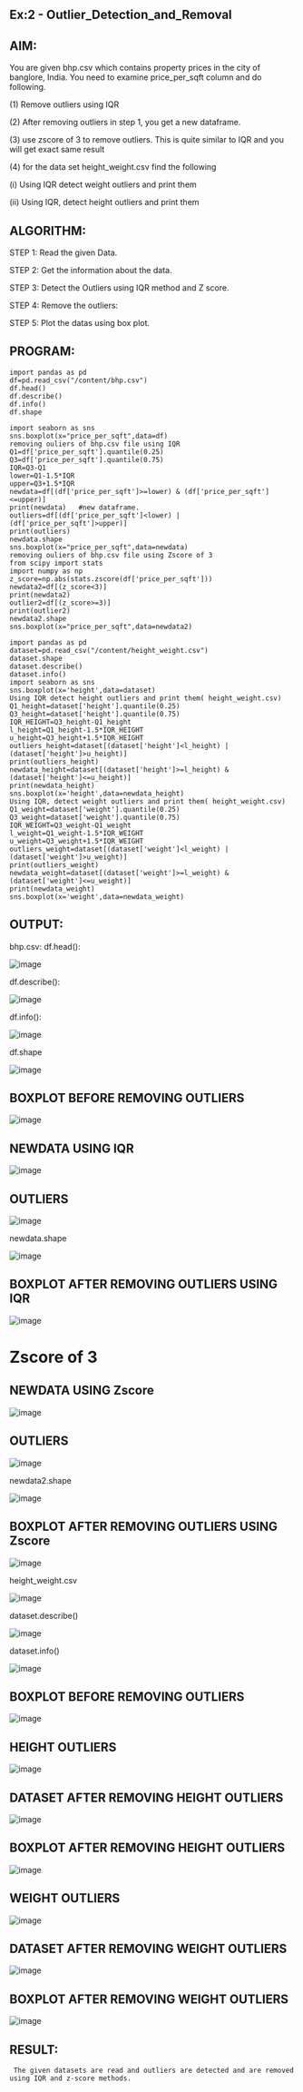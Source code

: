 ## Ex:2 - Outlier_Detection_and_Removal
## AIM:
You are given bhp.csv which contains property prices in the city of banglore, India. You need to examine price_per_sqft column and do following. 

(1) Remove outliers using IQR

(2) After removing outliers in step 1, you get a new dataframe.

(3) use zscore of 3 to remove outliers. This is quite similar to IQR and you will get exact same result

(4) for the data set height_weight.csv find the following

(i) Using IQR detect weight outliers and print them

(ii) Using IQR, detect height outliers and print them

## ALGORITHM:
STEP 1:
Read the given Data.

STEP 2:
Get the information about the data.

STEP 3:
Detect the Outliers using IQR method and Z score.

STEP 4:
Remove the outliers:

STEP 5:
Plot the datas using box plot.

## PROGRAM:
```
import pandas as pd
df=pd.read_csv("/content/bhp.csv")
df.head()
df.describe()
df.info()
df.shape

import seaborn as sns
sns.boxplot(x="price_per_sqft",data=df)
removing ouliers of bhp.csv file using IQR
Q1=df['price_per_sqft'].quantile(0.25)
Q3=df['price_per_sqft'].quantile(0.75)
IQR=Q3-Q1
lower=Q1-1.5*IQR
upper=Q3+1.5*IQR
newdata=df[(df['price_per_sqft']>=lower) & (df['price_per_sqft']<=upper)] 
print(newdata)   #new dataframe.
outliers=df[(df['price_per_sqft']<lower) | (df['price_per_sqft']>upper)]
print(outliers)
newdata.shape
sns.boxplot(x="price_per_sqft",data=newdata)
removing ouliers of bhp.csv file using Zscore of 3
from scipy import stats
import numpy as np
z_score=np.abs(stats.zscore(df['price_per_sqft']))
newdata2=df[(z_score<3)]
print(newdata2)
outlier2=df[(z_score>=3)]
print(outlier2)
newdata2.shape
sns.boxplot(x="price_per_sqft",data=newdata2)
```
```
import pandas as pd
dataset=pd.read_csv("/content/height_weight.csv")
dataset.shape
dataset.describe()
dataset.info()
import seaborn as sns
sns.boxplot(x='height',data=dataset)
Using IQR detect height outliers and print them( height_weight.csv)
Q1_height=dataset['height'].quantile(0.25)
Q3_height=dataset['height'].quantile(0.75)
IQR_HEIGHT=Q3_height-Q1_height
l_height=Q1_height-1.5*IQR_HEIGHT
u_height=Q3_height+1.5*IQR_HEIGHT
outliers_height=dataset[(dataset['height']<l_height) | (dataset['height']>u_height)]
print(outliers_height)
newdata_height=dataset[(dataset['height']>=l_height) & (dataset['height']<=u_height)]
print(newdata_height)
sns.boxplot(x='height',data=newdata_height)
Using IQR, detect weight outliers and print them( height_weight.csv)
Q1_weight=dataset['weight'].quantile(0.25)
Q3_weight=dataset['weight'].quantile(0.75)
IQR_WEIGHT=Q3_weight-Q1_weight
l_weight=Q1_weight-1.5*IQR_WEIGHT
u_weight=Q3_weight+1.5*IQR_WEIGHT
outliers_weight=dataset[(dataset['weight']<l_weight) | (dataset['weight']>u_weight)]
print(outliers_weight)
newdata_weight=dataset[(dataset['weight']>=l_weight) & (dataset['weight']<=u_weight)]
print(newdata_weight)
sns.boxplot(x='weight',data=newdata_weight)
```
## OUTPUT:
bhp.csv:
df.head():

![image](https://github.com/Kulaganachi/Outlier_Detection_and_Removal/assets/133641126/2c375bdb-12bd-4ed0-b0c4-21ef65c39017)

df.describe():

![image](https://github.com/Kulaganachi/Outlier_Detection_and_Removal/assets/133641126/6aeeefd8-2037-4c8b-a44e-c6d82f787b0f)


df.info():

![image](https://github.com/Kulaganachi/Outlier_Detection_and_Removal/assets/133641126/165492c5-8746-4aa1-9e11-940b9d4be711)


df.shape

![image](https://github.com/Kulaganachi/Outlier_Detection_and_Removal/assets/133641126/9f4ad5a4-8e77-49f5-b212-59e30e500b99)



## BOXPLOT BEFORE REMOVING OUTLIERS

![image](https://github.com/Kulaganachi/Outlier_Detection_and_Removal/assets/133641126/29adcfe2-6417-40e1-b1e3-14201f4946a6)


## NEWDATA USING IQR

![image](https://github.com/Kulaganachi/Outlier_Detection_and_Removal/assets/133641126/4d223981-a746-406b-b208-a223efa9218b)


## OUTLIERS

![image](https://github.com/Kulaganachi/Outlier_Detection_and_Removal/assets/133641126/aa858057-41ff-4e37-bf1d-44fb98c44cee)


newdata.shape

![image](https://github.com/Kulaganachi/Outlier_Detection_and_Removal/assets/133641126/d6fcb87b-8104-4aec-b017-106a951c02af)


## BOXPLOT AFTER REMOVING OUTLIERS USING IQR

![image](https://github.com/Kulaganachi/Outlier_Detection_and_Removal/assets/133641126/8cfd7960-640f-4ea5-834e-e754c7a2eabf)


# Zscore of 3

## NEWDATA USING Zscore

![image](https://github.com/Kulaganachi/Outlier_Detection_and_Removal/assets/133641126/da151d5e-1391-4b79-ae44-66106fb75582)


## OUTLIERS

![image](https://github.com/Kulaganachi/Outlier_Detection_and_Removal/assets/133641126/8bf48255-2258-497d-a985-8d25da15506f)


newdata2.shape

![image](https://github.com/Kulaganachi/Outlier_Detection_and_Removal/assets/133641126/20b5c36b-0c57-41e4-b4d4-09869f9a2ff2)


## BOXPLOT AFTER REMOVING OUTLIERS USING Zscore

![image](https://github.com/Kulaganachi/Outlier_Detection_and_Removal/assets/133641126/b5a695e5-68a6-49ee-9dab-cf297c516cb2)


height_weight.csv

![image](https://github.com/Kulaganachi/Outlier_Detection_and_Removal/assets/133641126/015b2748-21dc-48c0-9785-0d38980f48ba)


dataset.describe()

![image](https://github.com/Kulaganachi/Outlier_Detection_and_Removal/assets/133641126/fe9bb723-3ca0-4278-94a3-0fe9ace53ede)


dataset.info()

![image](https://github.com/Kulaganachi/Outlier_Detection_and_Removal/assets/133641126/5d1cb48d-159e-48b2-a6df-bed2c3677019)


## BOXPLOT BEFORE REMOVING OUTLIERS

![image](https://github.com/Kulaganachi/Outlier_Detection_and_Removal/assets/133641126/1b1249aa-1f75-401b-a64b-9fd4907e7a00)


## HEIGHT OUTLIERS

![image](https://github.com/Kulaganachi/Outlier_Detection_and_Removal/assets/133641126/519ea6e9-e395-446f-88ea-b2bdfc884b90)


## DATASET AFTER REMOVING HEIGHT OUTLIERS

![image](https://github.com/Kulaganachi/Outlier_Detection_and_Removal/assets/133641126/e2ed81bc-9d56-4134-ab73-d9fd9baf8506)


## BOXPLOT AFTER REMOVING HEIGHT OUTLIERS

![image](https://github.com/Kulaganachi/Outlier_Detection_and_Removal/assets/133641126/1e18f1e5-4978-4210-88e2-a62591856c18)


## WEIGHT OUTLIERS

![image](https://github.com/Kulaganachi/Outlier_Detection_and_Removal/assets/133641126/4cc4e289-e8d7-4f90-8f3a-18d7c877b5a9)


## DATASET AFTER REMOVING WEIGHT OUTLIERS

![image](https://github.com/Kulaganachi/Outlier_Detection_and_Removal/assets/133641126/2bebb2ea-367f-4da7-8658-e83169b147f3)


## BOXPLOT AFTER REMOVING WEIGHT OUTLIERS
![image](https://github.com/Kulaganachi/Outlier_Detection_and_Removal/assets/133641126/8abc2f26-d5a8-49cf-b315-a718c020a378)



## RESULT: 
     The given datasets are read and outliers are detected and are removed using IQR and z-score methods.






